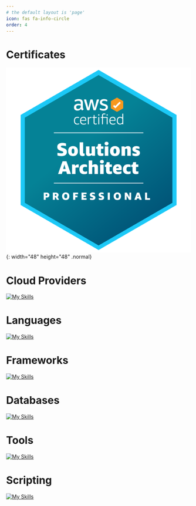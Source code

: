 ```yaml
---
# the default layout is 'page'
icon: fas fa-info-circle
order: 4
---
```


<!-- > Add Markdown syntax content to file `_tabs/about.md`{: .filepath } and it will show up on this page.
{: .prompt-tip } -->
<!--https://github.com/tandpfun/skill-icons#readme -->

# Certificates

![Desktop View](../assets/img/certificate/aws-sap.png){: width="48" height="48" .normal}

# Cloud Providers

[![My Skills](https://skillicons.dev/icons?i=aws)](https://skillicons.dev)

<!-- # AWS -->

# Languages

[![My Skills](https://skillicons.dev/icons?i=python,nodejs,java)](https://skillicons.dev)

# Frameworks

[![My Skills](https://skillicons.dev/icons?i=django,fastapi)](https://skillicons.dev)

# Databases

[![My Skills](https://skillicons.dev/icons?i=mysql,postgres,sqlite)](https://skillicons.dev)

# Tools

[![My Skills](https://skillicons.dev/icons?i=docker,kubernetes,prometheus,grafana,elasticsearch)](https://skillicons.dev)

# Scripting

[![My Skills](https://skillicons.dev/icons?i=bash,powershell)](https://skillicons.dev)
